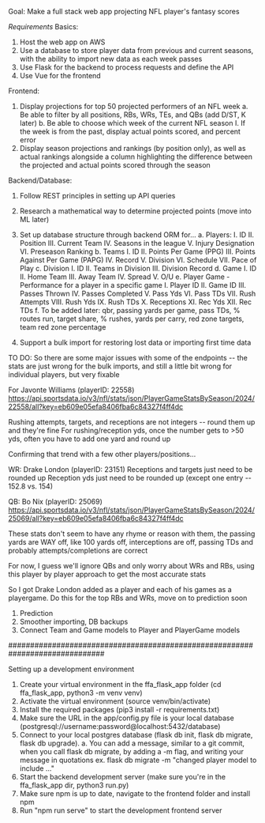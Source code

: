 Goal: Make a full stack web app projecting NFL player's fantasy scores

*Requirements*
Basics:
1. Host the web app on AWS
2. Use a database to store player data from previous and current seasons, with the ability to import new data as each week passes
3. Use Flask for the backend to process requests and define the API
4. Use Vue for the frontend

Frontend:
1. Display projections for top 50 projected performers of an NFL week
    a. Be able to filter by all positions, RBs, WRs, TEs, and QBs (add D/ST, K later)
    b. Be able to choose which week of the current NFL season
        I. If the week is from the past, display actual points scored, and percent error
2. Display season projections and rankings (by position only), as well as actual rankings alongside a column highlighting the difference between the projected and actual points scored through the season

Backend/Database:
1. Follow REST principles in setting up API queries
2. Research a mathematical way to determine projected points (move into ML later)
3. Set up database structure through backend ORM for...
    a. Players: 
        I. ID
        II. Position
        III. Current Team
        IV. Seasons in the league
        V. Injury Designation
        VI. Preseason Ranking
    b. Teams
        I. ID
        II. Points Per Game (PPG)
        III. Points Against Per Game (PAPG)
        IV. Record
        V. Division
        VI. Schedule
        VII. Pace of Play
    c. Division
        I. ID
        II. Teams in Division
        III. Division Record
    d. Game
        I. ID
        II. Home Team
        III. Away Team
        IV. Spread
        V. O/U
    e. Player Game - Performance for a player in a specific game
        I. Player ID
        II. Game ID
        III. Passes Thrown 
        IV. Passes Completed
        V. Pass Yds
        VI. Pass TDs
        VII. Rush Attempts
        VIII. Rush Yds
        IX. Rush TDs
        X. Receptions
        XI. Rec Yds
        XII. Rec TDs
    f. To be added later: qbr, passing yards per game, pass TDs, % routes run, target share, % rushes, yards per carry, red zone targets, team red zone percentage

4. Support a bulk import for restoring lost data or importing first time data

TO DO:
So there are some major issues with some of the endpoints -- the stats are just wrong for the bulk imports, and still a little bit wrong for individual players, but very fixable

For Javonte Williams (playerID: 22558)
https://api.sportsdata.io/v3/nfl/stats/json/PlayerGameStatsBySeason/2024/22558/all?key=eb609e05efa8406fba6c84327f4ff4dc

Rushing attempts, targets, and receptions are not integers -- round them up and they're fine
For rushing/reception yds, once the number gets to >50 yds, often you have to add one yard and round up

Confirming that trend with a few other players/positions...

WR:
Drake London (playerID: 23151)
Receptions and targets just need to be rounded up
Reception yds just need to be rounded up (except one entry -- 152.8 vs. 154)

QB:
Bo Nix (playerID: 25069)
https://api.sportsdata.io/v3/nfl/stats/json/PlayerGameStatsBySeason/2024/25069/all?key=eb609e05efa8406fba6c84327f4ff4dc

These stats don't seem to have any rhyme or reason with them, the passing yards are WAY off, like 100 yards off, interceptions are off, passing TDs and probably attempts/completions are correct

For now, I guess we'll ignore QBs and only worry about WRs and RBs, using this player by player approach to get the most accurate stats

So I got Drake London added as a player and each of his games as a playergame. Do this for the top RBs and WRs, move on to prediction soon
1. Prediction
2. Smoother importing, DB backups
3. Connect Team and Game models to Player and PlayerGame models



##############################################################################

Setting up a development environment
1. Create your virtual environment in the ffa_flask_app folder (cd ffa_flask_app, python3 -m venv venv)
2. Activate the virtual environment (source venv/bin/activate)
3. Install the required packages (pip3 install -r requirements.txt) 
4. Make sure the URL in the app/config.py file is your local database (postgresql://username:password@localhost:5432/database)
5. Connect to your local postgres database (flask db init, flask db migrate, flask db upgrade).
    a. You can add a message, similar to a git commit, when you call flask db migrate, by adding a -m flag, and writing your message in    quotations
        ex. flask db migrate -m "changed player model to include ..."
6. Start the backend development server (make sure you're in the ffa_flask_app dir, python3 run.py)
7. Make sure npm is up to date, navigate to the frontend folder and install npm
8. Run "npm run serve" to start the development frontend server



